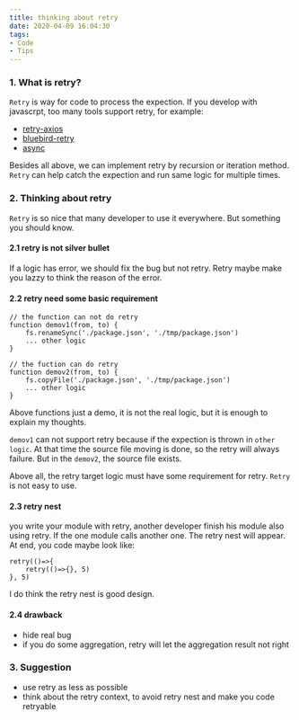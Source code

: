 ```yaml
---
title: thinking about retry
date: 2020-04-09 16:04:30
tags:
- Code
- Tips
---
```


### 1. What is retry?

`Retry` is way for code to process the expection. If you develop with javascrpt, too many tools support retry, for example:
- [retry-axios](https://github.com/JustinBeckwith/retry-axios)
- [bluebird-retry](https://github.com/demmer/bluebird-retry)
- [async](http://caolan.github.io/async/v3/docs.html#retry)

Besides all above, we can implement retry by recursion or iteration method. `Retry` can help catch the expection and run same logic for multiple times.

### 2. Thinking about retry

`Retry` is so nice that many developer to use it everywhere. But something you should know.

#### 2.1 retry is not silver bullet

If a logic has error, we should fix the bug but not retry. Retry maybe make you lazzy to think the reason of the error.

#### 2.2 retry need some basic requirement
```
// the function can not do retry
function demov1(from, to) {
    fs.renameSync('./package.json', './tmp/package.json')
    ... other logic
}

// the fuction can do retry
function demov2(from, to) {
    fs.copyFile('./package.json', './tmp/package.json')
    ... other logic
}
```
Above functions just a demo, it is not the real logic, but it is enough to explain my thoughts.

`demov1` can not support retry because if the expection is thrown in `other logic`. At that time the source file moving is done, so the retry will always failure. But in the `demov2`, the source file exists.

Above all, the retry target logic must have some requirement for retry. `Retry` is not easy to use.

#### 2.3 retry nest

you write your module with retry, another developer finish his module also using retry. If the one module calls another one. The retry nest will appear. At end, you code maybe look like:
```
retry(()=>{
    retry(()=>{}, 5)
}, 5)
```
I do think the retry nest is good design.

#### 2.4 drawback
- hide real bug
- if you do some aggregation, retry will let the aggregation result not right


### 3. Suggestion
- use retry as less as possible
- think about the retry context, to avoid retry nest and make you code retryable
